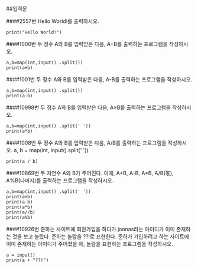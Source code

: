 ##입력문

####2557번
Hello World!를 출력하시오.
```
print("Hello World!")
```


####1000번
두 정수 A와 B를 입력받은 다음, A+B를 출력하는 프로그램을 작성하시오.
```
a,b=map(int,input() .split())
print(a+b)
```


####1001번
두 정수 A와 B를 입력받은 다음, A-B를 출력하는 프로그램을 작성하시오.
```
a,b=map(int,input() .split())
print(a-b)
```

####10998번
두 정수 A와 B를 입력받은 다음, A×B를 출력하는 프로그램을 작성하시오.
```
a,b=map(int,input() .split(' '))
print(a*b)
```

####1008번
두 정수 A와 B를 입력받은 다음, A/B를 출력하는 프로그램을 작성하시오.
a, b = map(int, input().split(' '))
```
print(a / b)
```

####10869번
두 자연수 A와 B가 주어진다. 이때, A+B, A-B, A*B, A/B(몫), A%B(나머지)를 출력하는 프로그램을 작성하시오. 
```
a,b=map(int,input() .split(' '))
print(a+b)
print(a-b)
print(a*b)
print(a//b)
print(a%b)
```

####10926번
준하는 사이트에 회원가입을 하다가 joonas라는 아이디가 이미 존재하는 것을 보고 놀랐다. 준하는 놀람을 ??!로 표현한다. 준하가 가입하려고 하는 사이트에 이미 존재하는 아이디가 주어졌을 때, 놀람을 표현하는 프로그램을 작성하시오.
```
a = input()
print(a + "??!")
```